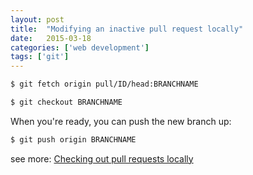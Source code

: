 ```yaml
---
layout: post
title:  "Modifying an inactive pull request locally"
date:   2015-03-18
categories: ['web development']
tags: ['git']
---
```


```bash
$ git fetch origin pull/ID/head:BRANCHNAME
```

```bash
$ git checkout BRANCHNAME
```

When you're ready, you can push the new branch up:

```bash
$ git push origin BRANCHNAME
```

see more: [Checking out pull requests locally](https://help.github.com/en/github/collaborating-with-issues-and-pull-requests/checking-out-pull-requests-locally)
